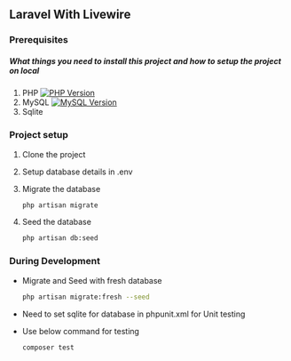 ## Laravel With Livewire

### Prerequisites
##### What things you need to install this project and how to setup the project on local
1. PHP [![PHP Version](https://img.shields.io/badge/Version-8.1.*-green)](https://www.php.net/releases/8.1_0.php)
2. MySQL [![MySQL Version](https://img.shields.io/badge/Version-5.6.*-green)](https://downloads.mysql.com/archives/community/?version=5.6.23)
3. Sqlite 

### Project setup
1. Clone the project

2. Setup database details in .env

3. Migrate the database 
     ```sh  
     php artisan migrate
     ```

5. Seed the database
     ```sh
     php artisan db:seed
     ```

### During Development
  * Migrate and Seed with fresh database
     ```sh
     php artisan migrate:fresh --seed
     ```
  * Need to set sqlite for database in phpunit.xml for Unit testing
 
  * Use below command for testing
    ```sh
    composer test
    ```
